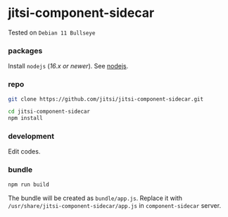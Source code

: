 # jitsi-component-sidecar

Tested on `Debian 11 Bullseye`

### packages

Install `nodejs` (_16.x or newer_). See [nodejs](./nodejs.md).

### repo

```bash
git clone https://github.com/jitsi/jitsi-component-sidecar.git

cd jitsi-component-sidecar
npm install
```

### development

Edit codes.

### bundle

```bash
npm run build
```

The bundle will be created as `bundle/app.js`. Replace it with
`/usr/share/jitsi-component-sidecar/app.js` in `component-sidecar` server.
